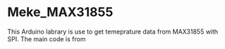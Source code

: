 # Meke_MAX31855

This Arduino labrary is use to get temeprature data from MAX31855 with SPI. The main code is from 